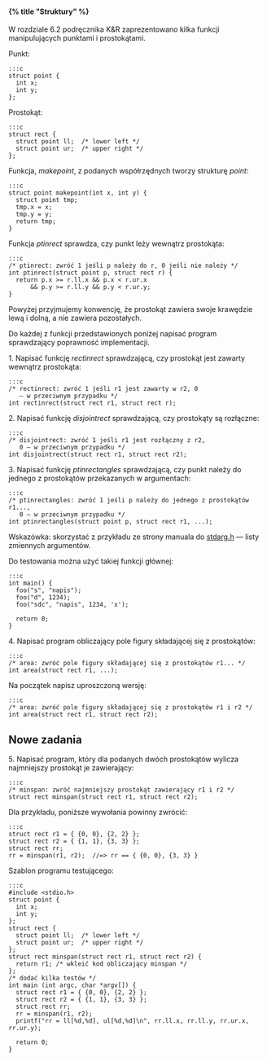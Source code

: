 #### {% title "Struktury" %}


W rozdziale 6.2 podręcznika K&R zaprezentowano kilka funkcji
manipulujących punktami i prostokątami.

Punkt:

    :::c
    struct point {
      int x;
      int y;
    };

Prostokąt:

    :::c
    struct rect {
      struct point ll;  /* lower left */
      struct point ur;  /* upper right */
    };

Funkcja, *makepoint*, z podanych współrzędnych
tworzy strukturę *point*:

    :::c
    struct point makepoint(int x, int y) {
      struct point tmp;
      tmp.x = x;
      tmp.y = y;
      return tmp;
    }

Funkcja *ptinrect* sprawdza, czy punkt leży
wewnątrz prostokąta:

    :::c
    /* ptinrect: zwróć 1 jeśli p należy do r, 0 jeśli nie należy */
    int ptinrect(struct point p, struct rect r) {
      return p.x >= r.ll.x && p.x < r.ur.x
          && p.y >= r.ll.y && p.y < r.ur.y;
    }

Powyżej przyjmujemy konwencję, że prostokąt zawiera swoje
krawędzie lewą i dolną, a nie zawiera pozostałych.

Do każdej z funkcji przedstawionych poniżej napisać program
sprawdzający poprawność implementacji.

1\. Napisać funkcję *rectinrect* sprawdzającą, czy prostokąt jest
zawarty wewnątrz prostokąta:

    :::c
    /* rectinrect: zwróć 1 jeśli r1 jest zawarty w r2, 0
       — w przeciwnym przypadku */
    int rectinrect(struct rect r1, struct rect r);

2\. Napisać funkcję *disjointrect* sprawdzającą, czy prostokąty
są rozłączne:

    :::c
    /* disjointrect: zwróć 1 jeśli r1 jest rozłączny z r2,
       0 — w przeciwnym przypadku */
    int disjointrect(struct rect r1, struct rect r2);

3\. Napisać funkcję *ptinrectangles* sprawdzającą, czy
punkt należy do jednego z prostokątów przekazanych w argumentach:

    :::c
    /* ptinrectangles: zwróć 1 jeśli p należy do jednego z prostokątów r1...,
       0 — w przeciwnym przypadku */
    int ptinrectangles(struct point p, struct rect r1, ...);

Wskazówka: skorzystać z przykładu ze strony manuala do
[stdarg.h](http://www.freebsd.org/cgi/man.cgi?query=stdarg&apropos=0&sektion=0&manpath=FreeBSD+8.1-RELEASE&format=html) —
listy zmiennych argumentów.

Do testowania można użyć takiej funkcji głównej:

    :::c
    int main() {
      foo("s", "napis");
      foo("d", 1234);
      foo("sdc", "napis", 1234, 'x');

      return 0;
    }

4\. Napisać program obliczający pole figury składającej się
z prostokątów:

    :::c
    /* area: zwróć pole figury składającej się z prostokątów r1... */
    int area(struct rect r1, ...);

Na początek napisz uproszczoną wersję:

    :::c
    /* area: zwróć pole figury składającej się z prostokątów r1 i r2 */
    int area(struct rect r1, struct rect r2);


## Nowe zadania

5\. Napisać program, który dla podanych dwóch prostokątów wylicza
najmniejszy prostokąt je zawierający:

    :::c
    /* minspan: zwróć najmniejszy prostokąt zawierający r1 i r2 */
    struct rect minspan(struct rect r1, struct rect r2);

Dla przykładu, poniższe wywołania powinny zwrócić:

    :::c
    struct rect r1 = { {0, 0}, {2, 2} };
    struct rect r2 = { {1, 1}, {3, 3} };
    struct rect rr;
    rr = minspan(r1, r2);  //=> rr == { {0, 0}, {3, 3} }

Szablon programu testującego:

    :::c
    #include <stdio.h>
    struct point {
      int x;
      int y;
    };
    struct rect {
      struct point ll;  /* lower left */
      struct point ur;  /* upper right */
    };
    struct rect minspan(struct rect r1, struct rect r2) {
      return r1; /* wkleić kod obliczający minspan */
    };
    /* dodać kilka testów */
    int main (int argc, char *argv[]) {
      struct rect r1 = { {0, 0}, {2, 2} };
      struct rect r2 = { {1, 1}, {3, 3} };
      struct rect rr;
      rr = minspan(r1, r2);
      printf("rr = ll[%d,%d], ul[%d,%d]\n", rr.ll.x, rr.ll.y, rr.ur.x, rr.ur.y);

      return 0;
    }
